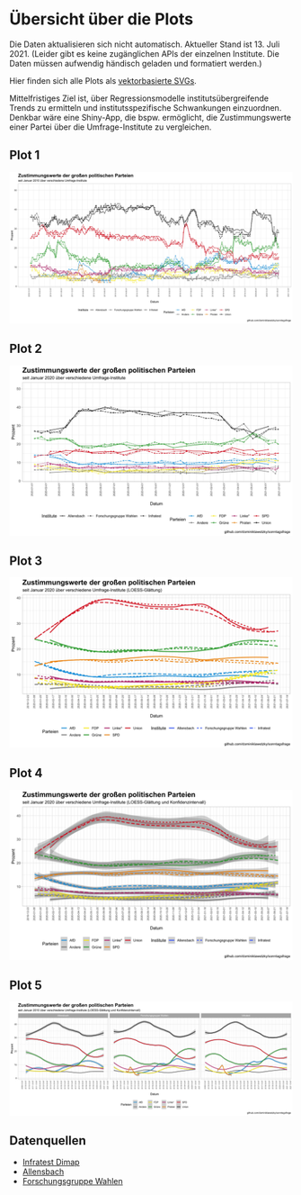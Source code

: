 # Übersicht über die Plots

Die Daten aktualisieren sich nicht automatisch. Aktueller Stand ist 13. Juli 2021. 
(Leider gibt es keine zugänglichen APIs der einzelnen Institute. Die Daten müssen aufwendig händisch geladen und formatiert werden.)

Hier finden sich alle Plots als [vektorbasierte SVGs](https://github.com/dominiklawetzky/sonntagsfrage/tree/main/SVG).

Mittelfristiges Ziel ist, über Regressionsmodelle institutsübergreifende Trends zu ermitteln und institutsspezifische Schwankungen einzuordnen. Denkbar wäre eine Shiny-App, die bspw. ermöglicht, die Zustimmungswerte einer Partei über die Umfrage-Institute zu vergleichen. 

## Plot 1
![plot1](https://github.com/dominiklawetzky/sonntagsfrage/blob/main/JPG/plot1.jpg)


## Plot 2
![plot2](https://github.com/dominiklawetzky/sonntagsfrage/blob/main/JPG/plot2.jpg)

## Plot 3
![plot3](https://github.com/dominiklawetzky/sonntagsfrage/blob/main/JPG/plot3.jpg)

## Plot 4
![plot4](https://github.com/dominiklawetzky/sonntagsfrage/blob/main/JPG/plot4.jpg)

## Plot 5
![plot5](https://github.com/dominiklawetzky/sonntagsfrage/blob/main/JPG/plot5.jpg)

## Datenquellen
- [Infratest Dimap](https://www.infratest-dimap.de/umfragen-analysen/bundesweit/sonntagsfrage/)
- [Allensbach](https://www.ifd-allensbach.de/studien-und-berichte/sonntagsfrage/gesamt.html)
- [Forschungsgruppe Wahlen](https://www.wahlrecht.de/umfragen/politbarometer.htm)

